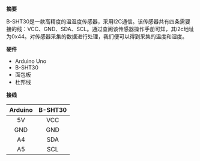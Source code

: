 **摘要**

​	B-SHT30是一款高精度的温湿度传感器，采用I2C通信。该传感器共有四条需要接的线：VCC、GND、SDA、SCL。通过查阅该传感器操作手册可知，其i2c地址为0x44。对传感器采集的数据进行处理，我们便可以得到采集的温度和湿度。

**硬件**

- Arduino Uno
- B-SHT30
- 面包板
- 杜邦线

**接线**

| Arduino | B-SHT30 |
| :-----: | :-----: |
|   5V    |   VCC   |
|   GND   |   GND   |
|   A4    |   SDA   |
|   A5    |   SCL   |

